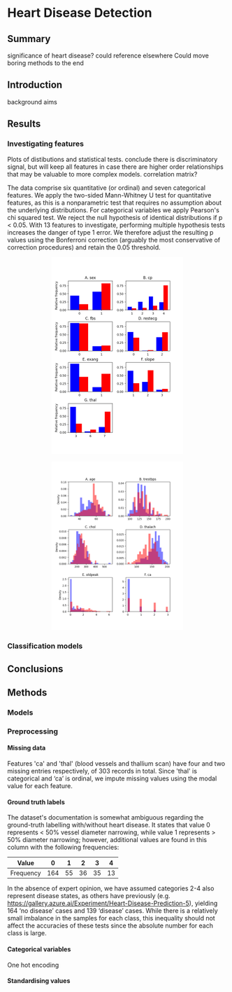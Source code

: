 # Heart Disease Detection

## Summary

significance of heart disease? could reference elsewhere
Could move boring methods to the end

## Introduction
background
aims

## Results
### Investigating features
Plots of distibutions and statistical tests. conclude there is discriminatory signal, but will keep all features in case there are higher order relationships that may be valuable to more complex models.
correlation matrix?

The data comprise six quantitative (or ordinal) and seven categorical features. We apply the two-sided Mann-Whitney U test for quantitative features, as this is a nonparametric test that requires no assumption about the underlying distributions. For categorical variables we apply Pearson's chi squared test. We reject the null hypothesis of identical distributions if p < 0.05. With 13 features to investigate, performing multiple hypothesis tests increases the danger of type 1 error. We therefore adjust the resulting p values using the Bonferroni correction (arguably the most conservative of correction procedures) and retain the 0.05 threshold.

<p align="center">
<img src="../docs/categoricals_plot.png" alt="Continuous variable distributions" width="300"/>
</p>

<p align="center">
<img src="../docs/quantitatives_plot.png" alt="Continuous variable distributions" width="300"/>
</p>

### Classification models

## Conclusions

## Methods

### Models


### Preprocessing

#### Missing data
Features 'ca' and 'thal' (blood vessels and thallium scan) have four and two missing entries respectively, of 303 records in total. Since 'thal' is categorical and ‘ca’ is ordinal, we impute missing values using the modal value for each feature.

#### Ground truth labels
The dataset's documentation is somewhat ambiguous regarding the ground-truth labelling with/without heart disease. It states that value 0 represents < 50% vessel diameter narrowing, while value 1 represents > 50% diameter narrowing; however, additional values are found in this column with the following frequencies:

| Value     | 0   | 1  | 2  | 3  | 4  |
|-----------|-----|----|----|----|----|
| Frequency | 164 | 55 | 36 | 35 | 13 |

In the absence of expert opinion, we have assumed categories 2-4 also represent disease states, as others have previously (e.g. https://gallery.azure.ai/Experiment/Heart-Disease-Prediction-5), yielding 164 ‘no disease’ cases and 139 ‘disease’ cases. While there is a relatively small imbalance in the samples for each class, this inequality should not affect the accuracies of these tests since the absolute number for each class is large.

#### Categorical variables
One hot encoding

#### Standardising values



